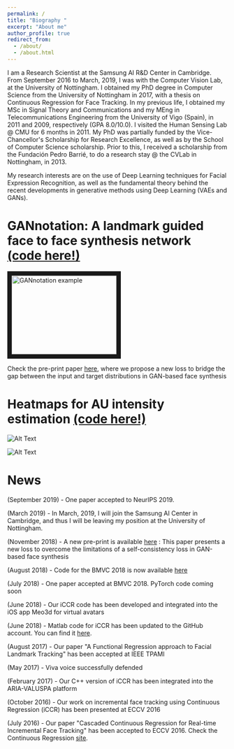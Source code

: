 ```yaml
---
permalink: /
title: "Biography "
excerpt: "About me"
author_profile: true
redirect_from: 
  - /about/
  - /about.html
---
```


I am a Research Scientist at the Samsung AI R&D Center in Cambridge. From September 2016 to March, 2019, I was with the Computer Vision Lab, at the University of Nottingham. I obtained my PhD degree in Computer Science from the University of Nottingham in 2017, with a thesis on Continuous Regression for Face Tracking. In my previous life, I obtained my MSc in Signal Theory and Communications and my MEng in Telecommunications Engineering from the University of Vigo (Spain), in 2011 and 2009, respectively (GPA 8.0/10.0). I visited the Human Sensing Lab @ CMU for 6 months in 2011. My PhD was partially funded by the Vice-Chancellor's Scholarship for Research Excellence, as well as by the School of Computer Science scholarship. Prior to this, I received a scholarship from the Fundación Pedro Barrié, to do a research stay @ the CVLab in Nottingham, in 2013. 

My research interests are on the use of Deep Learning techniques for Facial Expression Recognition, as well as the fundamental theory behind the recent developments in generative methods using Deep Learning (VAEs and GANs).

GANnotation: A landmark guided face to face synthesis network [(code here!)](https://github.com/ESanchezLozano/GANnotation)
======

<a href="https://www.youtube.com/watch?v=-8r7zexg4yg
" target="_blank"><img src="https://esanchezlozano.github.io/files/test_gannotation.gif" 
alt="GANnotation example" width="240" height="180" border="10" /></a>

Check the pre-print paper [here](https://esanchezlozano.github.io/files/1811.03492.pdf), where we propose a new loss to bridge the gap between the input and target distributions in GAN-based face synthesis

Heatmaps for AU intensity estimation [(code here!)](https://github.com/ESanchezLozano/Action-Units-Heatmaps)
======

![Alt Text](https://esanchezlozano.github.io/files/animated_heatmaps_AU6.gif)

![Alt Text](https://esanchezlozano.github.io/files/animated_heatmaps_AU12new.gif)

News
======

(September 2019) - One paper accepted to NeurIPS 2019.

(March 2019) - In March, 2019, I will join the Samsung AI Center in Cambridge, and thus I will be leaving my position at the University of Nottingham.

(November 2018) - A new pre-print is available [here](https://esanchezlozano.github.io/files/1811.03492.pdf) : This paper presents a new loss to overcome the limitations of a self-consistency loss in GAN-based face synthesis

(August 2018) - Code for the BMVC 2018 is now available [here](https://github.com/ESanchezLozano/Action-Units-Heatmaps)

(July 2018) - One paper accepted at BMVC 2018. PyTorch code coming soon 

(June 2018) - Our iCCR code has been developed and integrated into the iOS app Meo3d for virtual avatars

(June 2018) - Matlab code for iCCR has been updated to the GitHub account. You can find it [here](https://github.com/ESanchezLozano/iCCR).

(August 2017) - Our paper "A Functional Regression approach to Facial Landmark Tracking" has been accepted at IEEE TPAMI

(May 2017) - Viva voice successfully defended

(February 2017) - Our C++ version of iCCR has been integrated into the ARIA-VALUSPA platform

(October 2016) - Our work on incremental face tracking using Continuous Regression (iCCR) has been presented at ECCV 2016

(July 2016) - Our paper "Cascaded Continuous Regression for Real-time Incremental Face Tracking" has been accepted to ECCV 2016. Check the Continuous Regression [site](http://continuousregression.wordpress.com).




 
